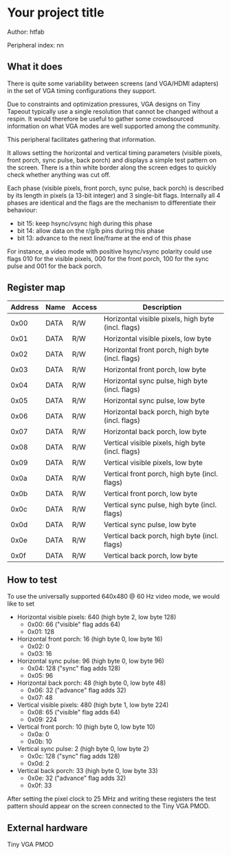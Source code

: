 # Your project title

Author: htfab

Peripheral index: nn

## What it does

There is quite some variability between screens (and VGA/HDMI adapters)
in the set of VGA timing configurations they support.

Due to constraints and optimization pressures, VGA designs on Tiny Tapeout
typically use a single resolution that cannot be changed without a respin.
It would therefore be useful to gather some crowdsourced information on
what VGA modes are well supported among the community.

This peripheral facilitates gathering that information.

It allows setting the horizontal and vertical timing parameters
(visible pixels, front porch, sync pulse, back porch) and displays a
simple test pattern on the screen. There is a thin white border
along the screen edges to quickly check whether anything was cut off.

Each phase (visible pixels, front porch, sync pulse, back porch) is described
by its length in pixels (a 13-bit integer) and 3 single-bit flags.
Internally all 4 phases are identical and the flags are the mechanism
to differentiate their behaviour:
- bit 15: keep hsync/vsync high during this phase
- bit 14: allow data on the r/g/b pins during this phase
- bit 13: advance to the next line/frame at the end of this phase

For instance, a video mode with positive hsync/vsync polarity could use
flags 010 for the visible pixels, 000 for the front porch,
100 for the sync pulse and 001 for the back porch.

## Register map

| Address | Name  | Access | Description                                                         |
|---------|-------|--------|---------------------------------------------------------------------|
| 0x00    | DATA  | R/W    | Horizontal visible pixels, high byte (incl. flags)                  |
| 0x01    | DATA  | R/W    | Horizontal visible pixels, low byte                                 |
| 0x02    | DATA  | R/W    | Horizontal front porch, high byte (incl. flags)                     |
| 0x03    | DATA  | R/W    | Horizontal front porch, low byte                                    |
| 0x04    | DATA  | R/W    | Horizontal sync pulse, high byte (incl. flags)                      |
| 0x05    | DATA  | R/W    | Horizontal sync pulse, low byte                                     |
| 0x06    | DATA  | R/W    | Horizontal back porch, high byte (incl. flags)                      |
| 0x07    | DATA  | R/W    | Horizontal back porch, low byte                                     |
| 0x08    | DATA  | R/W    | Vertical visible pixels, high byte (incl. flags)                    |
| 0x09    | DATA  | R/W    | Vertical visible pixels, low byte                                   |
| 0x0a    | DATA  | R/W    | Vertical front porch, high byte (incl. flags)                       |
| 0x0b    | DATA  | R/W    | Vertical front porch, low byte                                      |
| 0x0c    | DATA  | R/W    | Vertical sync pulse, high byte (incl. flags)                        |
| 0x0d    | DATA  | R/W    | Vertical sync pulse, low byte                                       |
| 0x0e    | DATA  | R/W    | Vertical back porch, high byte (incl. flags)                        |
| 0x0f    | DATA  | R/W    | Vertical back porch, low byte                                       |

## How to test

To use the universally supported 640x480 @ 60 Hz video mode, we would like to set

- Horizontal visible pixels: 640 (high byte 2, low byte 128)
    - 0x00: 66 ("visible" flag adds 64)
    - 0x01: 128
- Horizontal front porch: 16 (high byte 0, low byte 16)
    - 0x02: 0
    - 0x03: 16
- Horizontal sync pulse: 96 (high byte 0, low byte 96)
    - 0x04: 128 ("sync" flag adds 128)
    - 0x05: 96
- Horizontal back porch: 48 (high byte 0, low byte 48)
    - 0x06: 32 ("advance" flag adds 32)
    - 0x07: 48
- Vertical visible pixels: 480 (high byte 1, low byte 224)
    - 0x08: 65 ("visible" flag adds 64)
    - 0x09: 224
- Vertical front porch: 10 (high byte 0, low byte 10)
    - 0x0a: 0
    - 0x0b: 10
- Vertical sync pulse: 2 (high byte 0, low byte 2)
    - 0x0c: 128 ("sync" flag adds 128)
    - 0x0d: 2
- Vertical back porch: 33 (high byte 0, low byte 33)
    - 0x0e: 32 ("advance" flag adds 32)
    - 0x0f: 33

After setting the pixel clock to 25 MHz and writing these registers the test
pattern should appear on the screen connected to the Tiny VGA PMOD.

## External hardware

Tiny VGA PMOD
